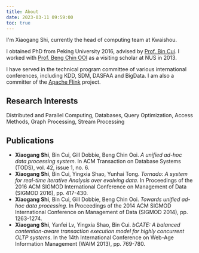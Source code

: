 ```yaml
---
title: About
date: 2023-03-11 09:59:00
toc: true
---
```


I'm Xiaogang Shi, currently the head of computing team at Kwaishou.

I obtained PhD from Peking University 2016, advised by [Prof. Bin Cui](https://cuibinpku.github.io/). I worked with [Prof. Beng Chin OOI](https://www.comp.nus.edu.sg/~ooibc/) as a visiting scholar at NUS in 2013.

I have served in the technical program committee of various international conferences, including KDD, SDM, DASFAA and BigData. I am also a committer of  the [Apache Flink](https://flink.apache.org/) project.

## Research Interests

Distributed and Parallel Computing, Databases, Query Optimization, Access Methods, Graph Processing, Stream Processing



## Publications

* **Xiaogang Shi**, Bin Cui, Gill Dobbie, Beng Chin Ooi. *A unified ad-hoc data processing system*. In ACM Transaction on Database Systems (TODS), vol. 42, issue 1, no. 6.
* **Xiaogang Shi**, Bin Cui, Yingxia Shao, Yunhai Tong. *Tornado: A system for real-time iterative Analysis over evolving data*. In Proceedings of the 2016 ACM SIGMOD International Conference on Management of Data (SIGMOD 2016), pp. 417-430.
* **Xiaogang Shi**, Bin Cui, Gill Dobbie, Beng Chin Ooi. *Towards unified ad-hoc data processing*. In Proceedings of the 2014 ACM SIGMOD International Conference on Management of Data (SIGMOD 2014), pp. 1263-1274.
* **Xiaogang Shi**, Yanfei Lv, Yingxia Shao, Bin Cui. *bCATE: A balanced contention-aware transaction execution model for highly concurrent OLTP systems*. In the 14th International Conference on Web-Age Information Management (WAIM 2013), pp. 769-780.
